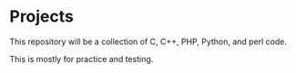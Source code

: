 # Projects

This repository will be a collection of C, C++, PHP, Python, and perl code.

This is mostly for practice and testing.